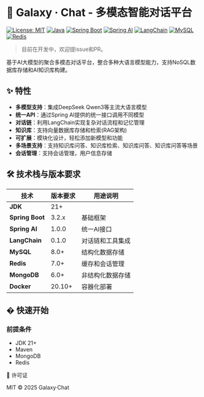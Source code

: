 # 🌌 Galaxy · Chat - 多模态智能对话平台

[![License: MIT](https://img.shields.io/badge/License-MIT-yellow.svg)](./LICENSE)
[![Java](https://img.shields.io/badge/JDK-17+-red?logo=openjdk)](https://openjdk.org/)
[![Spring Boot](https://img.shields.io/badge/Spring%20Boot-3.1.5-brightgreen?logo=spring)](https://spring.io/projects/spring-boot)
[![Spring AI](https://img.shields.io/badge/Spring%20AI-1.0.0-blue)](https://spring.io/projects/spring-ai)
[![LangChain](https://img.shields.io/badge/LangChain-0.1.0-orange?logo=python)](https://python.langchain.com/)
[![MySQL](https://img.shields.io/badge/MySQL-8.0+-blue?logo=mysql)](https://www.mysql.com/)
[![Redis](https://img.shields.io/badge/Redis-7.0+-red?logo=redis)](https://redis.io/)

> 目前在开发中，欢迎提issue和PR。

基于AI大模型的聚合多模态对话平台，整合多种大语言模型能力，支持NoSQL数据库存储和AI知识库构建。

## ✨ 特性

- **多模型支持**：集成DeepSeek Qwen3等主流大语言模型
- **统一API**：通过Spring AI提供的统一接口调用不同模型
- **对话链**：利用LangChain实现复杂对话流程和记忆管理
- **知识库**：支持向量数据库存储和检索(RAG架构)
- **可扩展**：模块化设计，轻松添加新模型和功能
- **多场景支持**：支持知识库问答、知识库检索、知识库问答、知识库问答等场景
- **会话管理**：支持会话管理，用户信息存储

## 🛠 技术栈与版本要求

| 技术              | 版本要求   | 用途说明     |
|-----------------|--------|----------|
| **JDK**         | 21+    |          |
| **Spring Boot** | 3.2.x  | 基础框架     |
| **Spring AI**   | 1.0.0  | 统一AI接口   |
| **LangChain**   | 0.1.0  | 对话链和工具集成 |
| **MySQL**       | 8.0+   | 结构化数据存储  |
| **Redis**       | 7.0+   | 缓存和会话管理  |
| **MongoDB**     | 6.0+   | 非结构化数据存储 |
| **Docker**      | 20.10+ | 容器化部署    |

## � 快速开始

### 前提条件

- JDK 21+
- Maven
- MongoDB
- Redis

📜 许可证

MIT © 2025 Galaxy·Chat